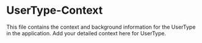 # UserType-Context

This file contains the context and background information for the UserType in the application. Add your detailed context here for UserType. 